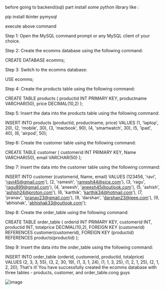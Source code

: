 before going to backend(sql) part install some python library like :

pip install tkinter pymysql

execute above command 

Step 1: Open the MySQL command prompt or any MySQL client of your choice.

Step 2: Create the ecomms database using the following command:


CREATE DATABASE ecomms;

Step 3: Switch to the ecomms database:


USE ecomms;

Step 4: Create the products table using the following command:



CREATE TABLE products (
  productid INT PRIMARY KEY,
  productname VARCHAR(50),
  price DECIMAL(10,2)
);


Step 5: Insert the data into the products table using the following command:



INSERT INTO products (productid, productname, price) VALUES
(1, 'laptop', 20),
(2, 'mobile', 30),
(3, 'macbook', 90),
(4, 'smartwatch', 30),
(5, 'ipad', 40),
(6, 'airpod', 50);



Step 6: Create the customer table using the following command:



CREATE TABLE customer (
  customerid INT PRIMARY KEY,
  Name VARCHAR(50),
  email VARCHAR(50)
);



Step 7: Insert the data into the customer table using the following command:



INSERT INTO customer (customerid, Name, email) VALUES
(123456, 'ravi', 'ravi45@gmail.com'),
(2, 'ramesh', 'ramesh44@sjce.com'),
(3, 'ragu', 'ragu899@gmail.com'),
(4, 'aneesh', 'aneesh45@outlook.com'),
(5, 'ashish', 'ashish24@proton.com'),
(6, 'karthik', 'karthik34@hotmail.com'),
(7, 'pranav', 'pranav23@gmail.com'),
(8, 'darshan', 'darshan23@ieee.com'),
(9, 'abhishak', 'abhishak33@outlook.com');



Step 8: Create the order_table using the following command:



CREATE TABLE order_table (
  orderid INT PRIMARY KEY,
  customerid INT,
  productid INT,
  totalprice DECIMAL(10,2),
  FOREIGN KEY (customerid) REFERENCES customer(customerid),
  FOREIGN KEY (productid) REFERENCES products(productid)
);



Step 9: Insert the data into the order_table using the following command:


INSERT INTO order_table (orderid, customerid, productid, totalprice) VALUES
(2, 3, 3, 55),
(3, 2, 30, 19),
(1, 3, 1, 24),
(1, 1, 3, 25),
(1, 2, 1, 25),
(2, 1, 2, 20);
That's it! You have successfully created the ecomms database with three tables - products, customer, and order_table.cong guys


![image](https://user-images.githubusercontent.com/79183768/230646259-95909489-413a-4b2c-a44e-30779af6a3fe.png)

